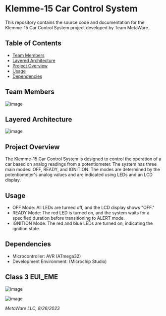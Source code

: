 # Klemme-15 Car Control System

This repository contains the source code and documentation for the Klemme-15 Car Control System project developed by Team MetaWare.

## Table of Contents

- [Team Members](#team-members)
- [Layered Architecture](#Layered-Architecture)
- [Project Overview](#project-overview)
- [Usage](#usage)
- [Dependencies](#dependencies)

## Team Members

![image](https://github.com/mahmoudhelmyy/Klemme-15/assets/52659572/dba39d47-2499-4e88-9f42-3bcaa94839c4)

## Layered Architecture 

![image](https://github.com/mahmoudhelmyy/Klemme-15/assets/52659572/0b063048-3f61-4985-b00e-6d1217b0bcd4)

## Project Overview

The Klemme-15 Car Control System is designed to control the operation of a car based on analog readings from a potentiometer. The system has three main modes: OFF, READY, and IGNITION. The modes are determined by the potentiometer's analog values and are indicated using LEDs and an LCD display.

## Usage

- OFF Mode: All LEDs are turned off, and the LCD display shows "OFF."
- READY Mode: The red LED is turned on, and the system waits for a specified duration before transitioning to ALERT mode.
- IGNITION Mode: The red and blue LEDs are turned on, indicating the ignition state.

## Dependencies

- Microcontroller: AVR (ATmega32)
- Development Environment: (Microchip Studio)

## Class 3 EUI_EME

![image](https://github.com/mahmoudhelmyy/Klemme-15/assets/52659572/90bf5f3e-3c0e-4eae-93f3-3d2bfd4a9c96)

![image](https://github.com/mahmoudhelmyy/Klemme-15/assets/52659572/be5521e5-6aae-4d62-986b-82802e23b376)

*MetaWare LLC, 8/26/2023*
